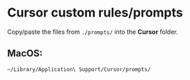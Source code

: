 # Cursor custom rules/prompts

Copy/paste the files from `./prompts/` into the **Cursor** folder.

## MacOS:
`~/Library/Application\ Support/Cursor/prompts/`
